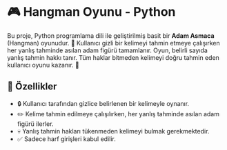 # 🎮 Hangman Oyunu - Python

Bu proje, Python programlama dili ile geliştirilmiş basit bir **Adam Asmaca** (Hangman) oyunudur. 🧩 Kullanıcı gizli bir kelimeyi tahmin etmeye çalışırken her yanlış tahminde asılan adam figürü tamamlanır. Oyun, belirli sayıda yanlış tahmin hakkı tanır. Tüm haklar bitmeden kelimeyi doğru tahmin eden kullanıcı oyunu kazanır. 🎉

## 📝 Özellikler

- 🔒 Kullanıcı tarafından gizlice belirlenen bir kelimeyle oynanır.
- ✏️ Kelime tahmin edilmeye çalışılırken, her yanlış tahminde asılan adam figürü ilerler.
- 💀 Yanlış tahmin hakları tükenmeden kelimeyi bulmak gerekmektedir.
- ✅ Sadece harf girişleri kabul edilir.